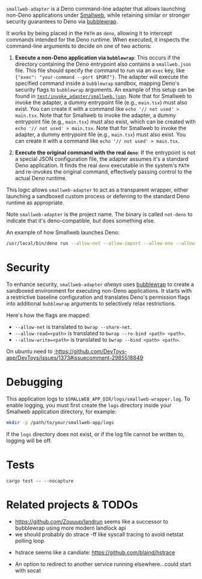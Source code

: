 `smallweb-adapter` is a Deno command-line adapter that allows launching non-Deno
applications under [Smallweb](https://www.smallweb.run/), while retaining
similar or stronger security guarantees to Deno via
[bubblewrap](https://github.com/containers/bubblewrap/).

It works by being placed in the `PATH` as `deno`, allowing it to intercept
commands intended for the Deno runtime. When executed, it inspects the
command-line arguments to decide on one of two actions:

1. **Execute a non-Deno application via `bubblewrap`**: This occurs if the
   directory containing the Deno entrypoint also contains a `smallweb.json`
   file. This file should specify the command to run via an `exec` key, like
   `{"exec": "your-command --port $PORT"}`. The adapter will execute the
   specified command inside a `bubblewrap` sandbox, mapping Deno's security
   flags to `bubblewrap` arguments. An example of this setup can be found in
   [`test/invoke_adapter/smallweb.json`](test/invoke_adapter/smallweb.json).
   Note that for Smallweb to invoke the adapter, a dummy entrypoint file (e.g.,
   `main.tsx`) must also exist. You can create it with a command like
   `echo '// not used' > main.tsx`.
   Note that for Smallweb to invoke the adapter, a dummy entrypoint file (e.g.,
   `main.tsx`) must also exist, which can be created with
   `echo '// not used' > main.tsx`.
   Note that for Smallweb to invoke the adapter, a dummy entrypoint file (e.g.,
   `main.tsx`) must also exist. You can create it with a command like
   `echo '// not used' > main.tsx`.

2. **Execute the original command with the real `deno`**: If the entrypoint is
   not a special JSON configuration file, the adapter assumes it's a standard
   Deno application. It finds the real `deno` executable in the system's `PATH`
   and re-invokes the original command, effectively passing control to the
   actual Deno runtime.

This logic allows `smallweb-adapter` to act as a transparent wrapper, either
launching a sandboxed custom process or deferring to the standard Deno runtime
as appropriate.

Note `smallweb-adapter` is the project name. The binary is called `not-deno` to
indicate that it's deno-compatible, but does something else.

An example of how Smallweb launches Deno:

```sh
/usr/local/bin/deno run --allow-net --allow-import --allow-env --allow-sys --allow-ffi --unstable-kv --unstable-otel --unstable-temporal --node-modules-dir=none --no-prompt --quiet --allow-read=/home/web/smallweb/post,/usr/local/bin/deno,/home/web/.cache/deno/npm/registry.npmjs.org --allow-write=/home/web/smallweb/post/data - '{"command":"fetch","entrypoint":"file:///home/web/smallweb/post/main.ts","port":38025}'
```

# Security

To enhance security, `smallweb-adapter` _always_ uses
[bubblewrap](https://github.com/containers/bubblewrap) to create a sandboxed
environment for executing non-Deno applications. It starts with a restrictive
baseline configuration and translates Deno's permission flags into additional
`bubblewrap` arguments to selectively relax restrictions.

Here's how the flags are mapped:

- `--allow-net` is translated to `bwrap --share-net`.
- `--allow-read=<path>` is translated to `bwrap --ro-bind <path> <path>`.
- `--allow-write=<path>` is translated to `bwrap --bind <path> <path>`.

On ubuntu need to
;https://github.com/DevToys-app/DevToys/issues/1373#issuecomment-2985518849

# Debugging

This application logs to `$SMALLWEB_APP_DIR/logs/smallweb-wrapper.log`. To
enable logging, you must first create the `logs` directory inside your Smallweb
application directory, for example:

```sh
mkdir -p /path/to/your/smallweb-app/logs
```

If the `logs` directory does not exist, or if the log file cannot be written to,
logging will be off.

# Tests

```
cargo test -- --nocapture
```

# Related projects & TODOs
* https://github.com/Zouuup/landrun seems like a successor to bubblewrap using more modern landlock api
* we should probably do strace -ff like syscall tracing to avoid netstat polling loop
 - hstrace seems like a candiate: https://github.com/blaind/hstrace
* An option to redirect to another service running elsewhere...could start with socat
